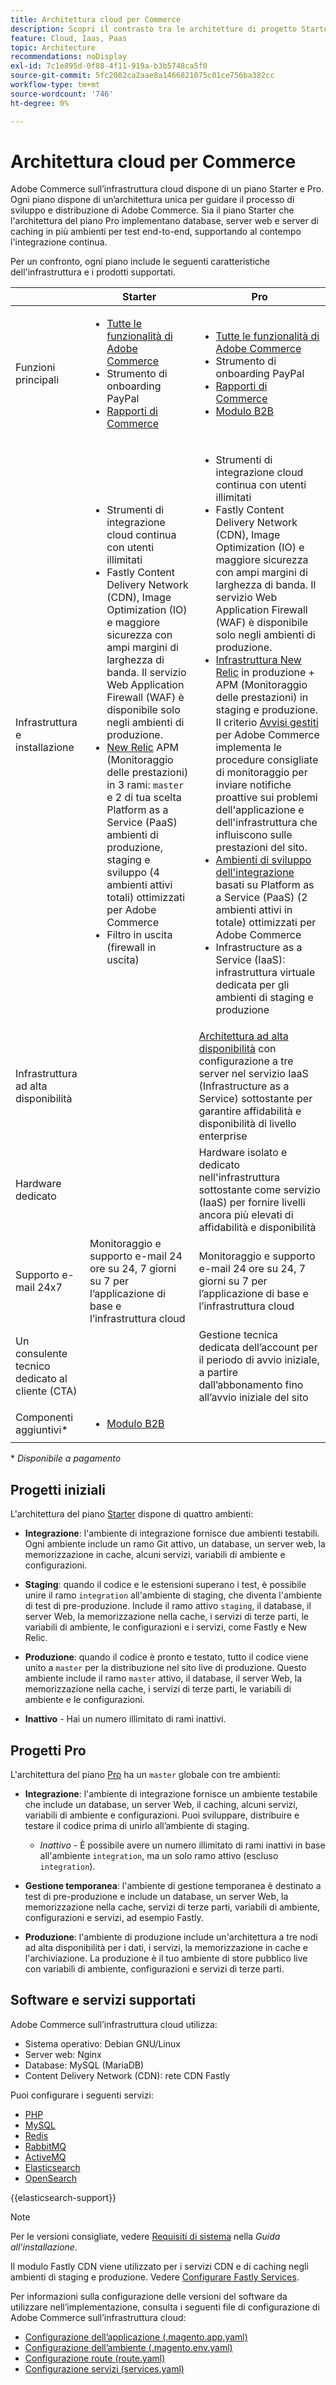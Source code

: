```yaml
---
title: Architettura cloud per Commerce
description: Scopri il contrasto tra le architetture di progetto Starter e Pro per l’infrastruttura Commerce on Cloud.
feature: Cloud, Iaas, Paas
topic: Architecture
recommendations: noDisplay
exl-id: 7c1e895d-0f88-4f11-919a-b3b5748ca5f0
source-git-commit: 5fc2082ca2aae8a1466821075c01ce756ba382cc
workflow-type: tm+mt
source-wordcount: '746'
ht-degree: 0%

---
```


# Architettura cloud per Commerce

Adobe Commerce sull’infrastruttura cloud dispone di un piano Starter e Pro. Ogni piano dispone di un’architettura unica per guidare il processo di sviluppo e distribuzione di Adobe Commerce. Sia il piano Starter che l&#39;architettura del piano Pro implementano database, server web e server di caching in più ambienti per test end-to-end, supportando al contempo l&#39;integrazione continua.

Per un confronto, ogni piano include le seguenti caratteristiche dell&#39;infrastruttura e i prodotti supportati.

|          | Starter | Pro |
| -------- | --------------------| ------------------ |
| Funzioni principali | <ul><li>[Tutte le funzionalità di Adobe Commerce](https://experienceleague.adobe.com/docs/commerce-operations/release/features.html)</li><li>Strumento di onboarding PayPal</li><li>[Rapporti di Commerce](https://business.adobe.com/products/magento/business-intelligence.html?_ga=2.85288604.442698376.1665067470-1322106587.1655147209)</li></ul> | <ul><li>[Tutte le funzionalità di Adobe Commerce](https://experienceleague.adobe.com/docs/commerce-operations/release/features.html)</li><li>Strumento di onboarding PayPal</li><li>[Rapporti di Commerce](https://business.adobe.com/products/magento/business-intelligence.html?_ga=2.85288604.442698376.1665067470-1322106587.1655147209)</li><li>[Modulo B2B](https://business.adobe.com/products/magento/b2b-ecommerce.html?_ga=2.105948422.442698376.1665067470-1322106587.1655147209)</li></ul> |
| Infrastruttura e installazione | <ul><li>Strumenti di integrazione cloud continua con utenti illimitati</li><li>Fastly Content Delivery Network (CDN), Image Optimization (IO) e maggiore sicurezza con ampi margini di larghezza di banda. Il servizio Web Application Firewall (WAF) è disponibile solo negli ambienti di produzione.</li><li>[New Relic](../monitor/new-relic-service.md) APM (Monitoraggio delle prestazioni) in 3 rami: `master` e 2 di tua scelta<br>Platform as a Service (PaaS) ambienti di produzione, staging e sviluppo (4 ambienti attivi totali) ottimizzati per Adobe Commerce</li><li>Filtro in uscita (firewall in uscita)</li></ul> | <ul><li>Strumenti di integrazione cloud continua con utenti illimitati</li><li>Fastly Content Delivery Network (CDN), Image Optimization (IO) e maggiore sicurezza con ampi margini di larghezza di banda. Il servizio Web Application Firewall (WAF) è disponibile solo negli ambienti di produzione.</li><li>[Infrastruttura New Relic](../monitor/new-relic-service.md) in produzione + APM (Monitoraggio delle prestazioni) in staging e produzione. Il criterio [Avvisi gestiti](../monitor/investigate-performance.md#monitor-performance-with-managed-alerts) per Adobe Commerce implementa le procedure consigliate di monitoraggio per inviare notifiche proattive sui problemi dell&#39;applicazione e dell&#39;infrastruttura che influiscono sulle prestazioni del sito.</li><li>[Ambienti di sviluppo dell&#39;integrazione](pro-architecture.md#integration-environment) basati su Platform as a Service (PaaS) (2 ambienti attivi in totale) ottimizzati per Adobe Commerce</li><li>Infrastructure as a Service (IaaS): infrastruttura virtuale dedicata per gli ambienti di staging e produzione</li></ul> |
| Infrastruttura ad alta disponibilità | | [Architettura ad alta disponibilità](pro-architecture.md#redundant-hardware) con configurazione a tre server nel servizio IaaS (Infrastructure as a Service) sottostante per garantire affidabilità e disponibilità di livello enterprise |
| Hardware dedicato | | Hardware isolato e dedicato nell&#39;infrastruttura sottostante come servizio (IaaS) per fornire livelli ancora più elevati di affidabilità e disponibilità |
| Supporto e-mail 24x7 | Monitoraggio e supporto e-mail 24 ore su 24, 7 giorni su 7 per l’applicazione di base e l’infrastruttura cloud | Monitoraggio e supporto e-mail 24 ore su 24, 7 giorni su 7 per l’applicazione di base e l’infrastruttura cloud |
| Un consulente tecnico dedicato al cliente (CTA) | | Gestione tecnica dedicata dell’account per il periodo di avvio iniziale, a partire dall’abbonamento fino all’avvio iniziale del sito |
| Componenti aggiuntivi\* | <ul><li>[Modulo B2B](https://business.adobe.com/products/magento/b2b-ecommerce.html)</li></ul> |

\* _Disponibile a pagamento_

## Progetti iniziali

L&#39;architettura del piano [Starter](starter-architecture.md) dispone di quattro ambienti:

- **Integrazione**: l&#39;ambiente di integrazione fornisce due ambienti testabili. Ogni ambiente include un ramo Git attivo, un database, un server web, la memorizzazione in cache, alcuni servizi, variabili di ambiente e configurazioni.

- **Staging**: quando il codice e le estensioni superano i test, è possibile unire il ramo `integration` all&#39;ambiente di staging, che diventa l&#39;ambiente di test di pre-produzione. Include il ramo attivo `staging`, il database, il server Web, la memorizzazione nella cache, i servizi di terze parti, le variabili di ambiente, le configurazioni e i servizi, come Fastly e New Relic.

- **Produzione**: quando il codice è pronto e testato, tutto il codice viene unito a `master` per la distribuzione nel sito live di produzione. Questo ambiente include il ramo `master` attivo, il database, il server Web, la memorizzazione nella cache, i servizi di terze parti, le variabili di ambiente e le configurazioni.

- **Inattivo** - Hai un numero illimitato di rami inattivi.

## Progetti Pro

L&#39;architettura del piano [Pro](pro-architecture.md) ha un `master` globale con tre ambienti:

- **Integrazione**: l&#39;ambiente di integrazione fornisce un ambiente testabile che include un database, un server Web, il caching, alcuni servizi, variabili di ambiente e configurazioni. Puoi sviluppare, distribuire e testare il codice prima di unirlo all’ambiente di staging.

   - _Inattivo_ - È possibile avere un numero illimitato di rami inattivi in base all&#39;ambiente `integration`, ma un solo ramo attivo (escluso `integration`).

- **Gestione temporanea**: l&#39;ambiente di gestione temporanea è destinato a test di pre-produzione e include un database, un server Web, la memorizzazione nella cache, servizi di terze parti, variabili di ambiente, configurazioni e servizi, ad esempio Fastly.

- **Produzione**: l&#39;ambiente di produzione include un&#39;architettura a tre nodi ad alta disponibilità per i dati, i servizi, la memorizzazione in cache e l&#39;archiviazione. La produzione è il tuo ambiente di store pubblico live con variabili di ambiente, configurazioni e servizi di terze parti.

## Software e servizi supportati

Adobe Commerce sull’infrastruttura cloud utilizza:

- Sistema operativo: Debian GNU/Linux
- Server web: Nginx
- Database: MySQL (MariaDB)
- Content Delivery Network (CDN): rete CDN Fastly

Puoi configurare i seguenti servizi:

- [PHP](../application/php-settings.md)
- [MySQL](../services/mysql.md)
- [Redis](../services/redis.md)
- [RabbitMQ](../services/rabbitmq.md)
- [ActiveMQ](../services/activemq.md)
- [Elasticsearch](../services/elasticsearch.md)
- [OpenSearch](../services/opensearch.md)

{{elasticsearch-support}}

>[!NOTE]
>
>Per le versioni consigliate, vedere [Requisiti di sistema](https://experienceleague.adobe.com/docs/commerce-operations/installation-guide/system-requirements.html) nella _Guida all&#39;installazione_.

Il modulo Fastly CDN viene utilizzato per i servizi CDN e di caching negli ambienti di staging e produzione. Vedere [Configurare Fastly Services](../cdn/fastly.md).

Per informazioni sulla configurazione delle versioni del software da utilizzare nell’implementazione, consulta i seguenti file di configurazione di Adobe Commerce sull’infrastruttura cloud:

- [Configurazione dell’applicazione (.magento.app.yaml)](../application/configure-app-yaml.md)
- [Configurazione dell’ambiente (.magento.env.yaml)](../environment/configure-env-yaml.md)
- [Configurazione route (route.yaml)](../routes/routes-yaml.md)
- [Configurazione servizi (services.yaml)](../services/services-yaml.md)
